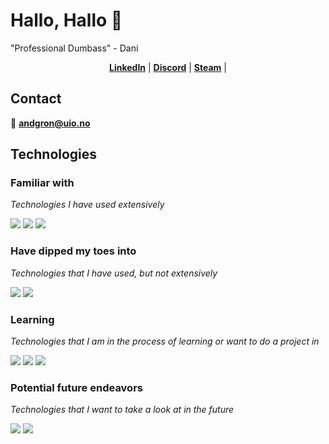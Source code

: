 # Hallo, Hallo 👋

"Professional Dumbass" - Dani

<p align="center">
  <strong><a href="https://www.linkedin.com/in/andreas-gr%C3%B8nbeck-1730942b0/">LinkedIn</a></strong> |
  <strong><a href="https://discord.com/users/292010252185108484">Discord</a></strong> |
  <strong><a href="https://steamcommunity.com/id/kniksen1814/">Steam</a></strong> |
</p>

## Contact

📨 <strong><a href="mailto:andgron@uio.no">andgron@uio.no</a></strong>

## Technologies

### Familiar with

*Technologies I have used extensively*

<a href="https://www.python.org/"><img src="https://img.shields.io/badge/python%20-%2314354C.svg?&style=for-the-badge&logo=python&logoColor=white"/></a>
<a href="https://git-scm.com/"><img src="https://img.shields.io/badge/git%20-%23F05033.svg?&style=for-the-badge&logo=git&logoColor=white"/></a>
<a href="https://en.wikipedia.org/wiki/Linux"><img src="https://img.shields.io/badge/Linux-FCC624?style=for-the-badge&logo=linux&logoColor=black"/></a>

### Have dipped my toes into

*Technologies that I have used, but not extensively*

<a href="https://www.postgresql.org/"><img src="https://img.shields.io/badge/postgres-%23316192.svg?style=for-the-badge&logo=postgresql&logoColor=white"/></a>
<a href="https://www.java.com/en/"><img src="https://img.shields.io/badge/java-%23ED8B00.svg?&style=for-the-badge&logo=java&logoColor=white"/></a>

### Learning

*Technologies that I am in the process of learning or want to do a project in*

<a href="https://go.dev/"><img src="https://img.shields.io/badge/go-%2300ADD8.svg?style=for-the-badge&logo=go&logoColor=white"/></a>
<a href="https://en.wikipedia.org/wiki/C_(programming_language)"><img src="https://img.shields.io/badge/C-00599C?style=for-the-badge&logo=c&logoColor=white"/></a>
<a href="https://www.docker.com/"><img src="https://img.shields.io/badge/docker%20-%230db7ed.svg?&style=for-the-badge&logo=docker&logoColor=white"/></a>

### Potential future endeavors

*Technologies that I want to take a look at in the future*

<a href="https://www.rust-lang.org/"><img src="https://img.shields.io/badge/rust-%23000000.svg?style=for-the-badge&logo=rust&logoColor=white"/></a>
<a href="https://en.wikipedia.org/wiki/JavaScript"><img src="https://img.shields.io/badge/logo-javascript-blue?logo=javascript"/></a>
